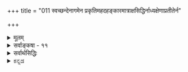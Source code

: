 +++
title = "011 स्वच्छन्देनागमेन प्रकृतिमहदहङ्कारमात्राक्षसिद्धिर्नाध्यक्षेणाप्रतीतेर्न"

+++
<details><summary>मूलम्</summary>

स्वच्छन्देनागमेन प्रकृतिमहदहङ्कारमात्राक्षसिद्धिर्नाध्यक्षेणाप्रतीतेर्न पुनरनुमया व्याप्तिलिङ्गाद्यसिद्धेः ।  
सत्त्वाद्युन्मेषभिन्नान्महत इह तथा स्यादहङ्कारभेदः प्राच्यादक्षाणि मात्राः प्रजनयति परो मध्यमस्तूभयार्थः ॥ ११ ॥
</details>

<details><summary>सर्वाङ्कषा - ११</summary>

I 

एवं द्रव्याद्रव्यविभागं प्रसाध्य, द्रव्यनिरूपणमुपचिक्रमिषुः प्रथमं प्रकृतिद्रव्ये प्रमाणजिज्ञासायाम् सांख्यास्तु 'सामान्यतस्तु दृष्टादतीन्द्रियाणां प्रतीतिरनुमानात्' इति अतीन्द्रियाणां सामान्यतोदृष्टानुमानात् प्रकृत्यादीनि साधयन्ति । सिद्धान्ते सामान्यतोदृष्टानुमानस्यानङ्गीकारात् श्रुत्यैवातीन्द्रियार्थसिद्धिमाहस्वच्छन्देनेत्यादिना । **स्वच्छन्देन** = **स्वतन्त्रेण** = परमुखनिरीक्षणव्यसनरहितेन । प्रत्यक्षादीनामपि संभावितदोषत्वेन कदाचित् संवादाद्यपेक्षा अनिवार्या । वेदानां तु तादृशदोषगन्धस्याप्यसंभवेन वैदिकानां त एव परं प्रमाणम् । वेदानां वैशिष्ट्यादिकं बुद्धिसरे भविष्यति । अतः तादृशेन **आगमेन** = वेदेन, प्रकृतिमहदहङ्कारमात्राक्षसिद्धिः । **प्रकृतिः** = त्रिगुणाश्रयद्रव्यम् । **महत्** = महत्तत्त्वम् । **अहङ्कारः** = अहङ्काराख्यं अभिमानकारणभूतं तत्त्वम् । **मात्राणि** = तन्मात्राणि शब्दस्पर्शरूपरसगन्धरूपाणि पञ्च । यद्यपि पञ्चानामपि तन्मात्राणां नाहङ्कारिकत्वं सिद्धान्ते । वक्ष्यत्येतदनुपदमेव; तथाप्यत्र केवलप्रमाणमात्रप्रदर्शनम्, सृष्टिक्रमस्तु वक्ष्यमाणरीत्यैव । **अक्षाणि** = पञ्चज्ञानेन्द्रियाणि, पञ्चकर्मेन्द्रियाणि, मनश्चेत्येकादशेन्द्रियाणि । एतेषां सिद्धिः आगमेनेत्यन्वयः । कुत एवमित्यत्राह - नाध्यक्षेणेत्यादि । **अध्यक्षम्** = प्रत्यक्षाख्यं प्रमाणम्, तेन न सिद्धिः । कुतः – **अप्रतीतेः** = तेषामतीन्द्रियत्वेन प्रत्यक्षेण प्रतीतेरभावात् । न **पुनरनुमया** =वाक्यालङ्कारे, अप्यर्थे वा पुनः । नाप्यनुमानेन, तेषां सर्वथातीन्द्रियत्वेन व्याप्तिग्रहणादीनामसंभवात् । तदिदमुक्तम् - व्याप्तीत्यादि । व्याप्तेः, लिङ्गस्य च असिद्धेः । आदिना दृष्टान्तस्य संग्रहः । अनन्तरं सृष्टिक्रमं प्रतिपादयतिसत्त्वादीत्यादिना । **इह** = सृष्टिप्रक्रियायाम्, **सत्त्वादीनाम्** = सत्त्वरजस्तमसां गुणानाम् **उन्मेषैः** = उद्भवैः, बहुवचनं कार्यबहुत्वाभिप्रायेण; भिन्नात् **महतः** = महत्तत्त्वात्, **तथा** = सात्त्विकराजसतामसरूपेण यथा महत्तत्त्वं त्रिविधम्, तथैव **अहङ्कारभेदः** = अहङ्कारतत्त्वस्यापि भेदः स्यात् । आद्यं प्रकृतितत्त्वम् अव्यक्तम्, प्रधानम्, 





[[26]]

[ भूतानां सृष्टौ विशेषः ] 

12. तत्राहङ्कारजन्यं भजति परिणतैः शब्दमात्रं नभस्त्वं 

तद्वत् तन्मात्रपूर्वास्तदुपरि मरुदग्न्यम्बुभूम्यः क्रमात् स्युः । 

त्रिगुणम् इत्यादिशब्दैः अभिधीयते । तस्मात् त्रयोविंशतितत्त्वानि व्यक्ततत्त्वानि क्रमशः भवन्ति । तेषु आद्यं व्यक्ततत्त्वम् ‘महत्’ इत्युच्यते । व्यक्ततत्त्वेषु अस्यैव इतरापेक्षया महत्त्वात् 'महत्' इत्युच्यते । इदमेव सांख्यैः बुद्धितत्त्वमित्युच्यते । एतत्तत्त्वं बुद्धिसरे भविष्यति । तस्मात् अहङ्काराख्यं तत्त्वम् उद्भवति । महतत्त्वस्यापि गुणत्रयवत्त्वात् सात्त्विकमहत्, राजसमहत्, तामसमहत् इति महत्तत्त्वं त्रिविधं भवति । यद्यपि त्रिष्वप्येतषु त्रयो गुणाः सन्त्येव; तथापि उद्भवाभिभववशात् तथा व्यवह्रियन्ते । सत्त्वस्योन्मेषे रजस्तमसोः अभिभवात् सात्त्विकमहत् भवति । एवमेव रजस उन्मेषे राजसमहत्, तमस उन्मषे तामसमहच्च भवति । 'रजस्तमश्चाभिभूय सत्त्वं भवति' इत्यादौ गीतायाम् ( 14-10 ) अस्य विस्तरो द्रष्टव्यः । एवं त्रिविधात् महतः, तथैव सात्त्विकराजसतामसभेदेन अहङ्कारोऽपि त्रिविधः । सात्त्विकाहङ्कारस्य 'वैकारिकः' इति, राजसस्य ' तैजसः' इति, तामसस्य 'भूतादिः' इति च संज्ञा । तेषु **प्राच्यात्** =आद्यात् सात्त्विकाहङ्कारात् **अक्षाणि** = इन्द्रियाणि पञ्चकर्मेन्द्रियाणि पञ्चज्ञानेन्द्रियाणि मनश्च इत्येकादशेन्द्रियाणि भवन्ति । एतेषां स्वरूपादिकं अग्रे भविष्यति । **परः** = तामसाहङ्कारः मात्राः तन्मात्राः प्रजनयति । 

**' तन्मात्राणि ' इति ।** = नपुंसकान्तोऽप्यस्ति शब्दः; मात्रतन्मात्रशब्दौ पारिभाषिकौ, पर्यायौ, द्रव्यवाचिनौ च ।  
अत एव ' तदेव तन्मात्रम्' इति न विग्रहः ।  
**मध्यमस्तु** = राजसाहङ्कारस्तु **उभयार्थः** = सात्त्विकतामसाहङ्कारयोः सहकारी, न कस्यापि जनकः । एतत्सूचनार्थमेव ' तु' शब्दः ॥ 

ननु पञ्चभूतव्यतिरिक्तानामेकोनविंशतितत्त्वाना आगमेनैव सिद्धिरिति कथनात्, पञ्चभूतानां प्रत्यक्षेणैव सिद्धिरित्युक्तमिव भवति । अत एवाग्रे 'प्रत्यक्षं व्योम' ( श्लो. 42 ) इत्याद्यप्युच्यते । परंतु तत्र पञ्चीकृतानां व्यष्टिरूपत्वात्प्रत्यक्षत्वमुपपद्यते। प्रकृत्यादयस्तु समष्टिरूपाः । तदन्तर्गतानां भूतानामपि समष्टिरूपत्वेन तेषां न प्रत्यक्षेण सिद्धिः । अतः कथमत्र निर्वाह इति चेत्, प्रकृतिमहदित्यादिकं भूतानामप्युपलक्षकम् । ततश्च समष्टिभूतानामपि श्रुत्यैव सिद्धिः । प्रत्यक्षत्वं तु व्यष्टीकृतस्याकाशस्योच्यत इति न विरोधः । अथवा अत्रोक्तास्सर्वेऽपि व्यष्ट्यन्तर्गता एव । व्यष्टावपि प्रकृत्यादयस्सन्त्येव । तेषां व्यष्टावप्यतीन्द्रियत्वात् श्रुत्यैव सिद्धः। भूतानां तु प्रत्यक्षेण सिद्धिरिति न विरोधः । नैतावता समष्टिसृष्टिरेव नास्तीत्यर्थः, श्रुतिसिद्धत्वात्तस्याः॥११॥
</details>

<details><summary>सर्वार्थसिद्धिः</summary>

एवं द्रव्याद्रव्ये सामान्यतः प्रसाध्य  
द्रव्येषु प्रथमोद्दिष्टं त्रिगुणम् आदौ परीक्ष्यते ।  

तत्र कश्चिदाह -  
धीमन्-निदर्शनतया प्रसिद्धस् सुर-गुरुर्  
लोकायतं शास्त्रम् आरभ्य  
पृथिव्य्-आदीनि चत्वार्य् एव तत्त्वान्य् आह ।+++(5)+++  
अधिकानि तु तावन्-मात्र-विभागोद्देशाद् अपोढानि,  
अतिरिक्त-चेतन-निषेधाच् चेति ।  
अत्र किं लोकायत-सूत्राणि स्वयं-प्रमाणतयोपादीयन्ते?  
तद्-उपस्थापकतया वा?  
नाद्यः; असम्मतेः,  
गुरूक्तेश् च विरोचनोपदेशवद् असुर-मोहनार्थत्वात् ।  
न द्वितीयः, उक्तेषु विवादाभावाद् अधिकानां निषेधस्य निष्प्रमाणकत्वात् ।  
अनुपलब्ध्या निषेध इति चेन् न; योग्यानुपलब्धेरभावादितरस्य निषेधकत्वायोगात् । उपलब्ध्या चेच्चतुर्णामुपादानमाकाशेन किमपराद्धम्? अस्ति ह्यासंसारं तदुपलम्भः । न चात्रास्पर्शत्वादिभिर्बाधः; अरूपत्वादिना वाय्वादेरपि निह्नवप्रसङ्गात् । शेषं च वक्ष्यामः । अथोपलम्भबलादस्त्वाकाशमपीति चेत्, तथैव भिन्नाभिन्नभवानुभूतार्थप्रतिसन्धाताऽप्यभ्युपगन्तव्यः । अस्तु तर्हि षड्धातुवादः अध्वर्युभिस्तथाऽध्ययनादिति चेत्तर्ह्युद्गातृभिश्चतुर्णामध्ययनाच्चतुर्धातुवादः स्यात् । अनुक्तमविरुद्धमन्यतो ग्राह्यमिति चेत्समानम्; भूयसां च प्राबल्यादुपबृंहणप्राचुर्याच्च । न चात्र मिथो विरोधान्निरर्थकार्थवादमात्रता, सम्यङ्न्यायानुग्रहमात्रेण बलाबलदृष्ट्या विरोधशान्तेः । केचित्तु प्रकृत्यादिशब्दैरदृष्टादिकं कथ्यत इत्याहुः । यथाऽऽहोदयनः- 'इत्येषा सहकारिशक्तिरसमा माया दुरुन्नीतितो मूलत्वात्प्रकृतिरित्यादि, तदेतदषष्ठु; नियतक्रमानुपूर्वप्रकृतिविकृतिपरम्परोपदेशात्, बाधाभावे भाक्तत्वायोगात्; अन्यथा सर्वत्र श्रुतहान्यश्रुतकल्पनाप्रसङ्गाच्च । तदेतत्सर्वमभिप्रेत्याह - स्वच्छन्देनेति ॥   
साधकबाधकप्रमाणाभावे विशिष्टार्थबोधनसामर्थ्यमागमस्य स्वाच्छन्द्यम् । आगम इह श्रुतिस्मृतीतिहासादिः । कारणदोषबाधकप्रत्ययविरहादस्मदाद्यतीन्द्रियविषयं शास्त्रमपि प्रत्यक्षवच्छ्रद्धेयमेव । अत आगमिकानामपि सद्भावनिश्चय इति सिद्धिशब्दाभिप्रायः । ननु प्रत्यक्षसिद्धं पृथिव्यादितत्त्वं, तच्च कार्यावस्थं प्रकृतिद्रव्यमेवेति ब्रूथ, तथा सति कारणावस्थमपि तदेवेति कथं तस्याप्रत्यक्षत्वम्? अश्रुतागमैरप्रतिसंहितव्याप्तिभिश्च बालादिभिरपि चक्षुरादिकरणानि व्यवह्रियन्ते । अतः कथं तेषामागमिकत्वम्? तत्राह - नाध्यक्षेणेति । प्रत्यक्षविरुद्धेयं प्रतिज्ञेत्यत्राह - अप्रतीतेरिति । नहि प्रकृत्याद्यवस्थस्य प्रत्यक्षतः प्रतीतिरस्ति । अवस्थादिभेदैरेकस्यैव प्रत्यक्षत्वाप्रत्यक्षत्वे बहुलं लोकदृष्टे । चक्षुरादिव्यवहाराश्च लौकिकानां तत्तदधिष्ठानमात्रविषयाः । मनसा जानामीत्युक्तिरपि धीविशेषविषया । अहमिति प्रत्यक्षं तु न महत्तत्त्वविषयमहंकारविषयं वा, प्रत्यगात्मन एवाहमिति भानात् । अध्यवसायादयोऽपि वस्तुत आत्मधर्माः; करणभेदायत्ततया तु त[त्त]द्वृत्तित्वोपचाराः । दृष्टेषु पृथिव्यादिष्वपि शास्त्रैकवेद्याः कतिकति न सन्त्याकाराः? किं पुनरन्येषु? अतो लोकोत्तीर्णाकारेण त्रिगुणस्य शास्त्रवेद्यत्वम् । एषां च तत्त्वानां तदवान्तरभेदानां च यथागमं यथादर्शनं च लक्षणं ग्राह्यम् । केषुचित्क्षीरगुडादिरसभेदवद्दुर्वचा अपि भेदास्त्वनुभवादिसिद्धा दुरपह्नवाः । ननु सांख्योक्तैरनुमानैः प्रधानादिसिद्धिः स्यादित्यत्राह - न पुनरनुमयेति । न त्वनुमानैरित्यर्थः । तत्र हेतुः - व्याप्तिलिङ्गाद्यसिद्धेः - यथासंभवं व्याप्तिलिङ्गपक्षदृष्टान्तानामसिद्धेरित्यर्थः । तथा हि - यत्तावदुक्तं कारणगुणात्मकत्वात्कार्यस्याव्यक्तमपि सिद्धमिति, अयमर्थः - यत्कार्यं तत्कारणगुणात्मकं यथा तन्त्वादिगुणात्मकं पटादि । तथा महदादिकार्यजातमपि सुखदुःखमोहात्मकतया स्वकारणगतसुखदुःखाद्यात्मकं भवति । अतस्तत्कारणं सुखदुःखाद्यात्मकं प्रधानमिति । तत्र पटादेः किमिदं कारणगुणात्मकत्वम्? किं कारणगुणतादात्म्यमुत कारणं प्रति गुणभूतत्वम्? अथाप्रधानत्वम्? कारणगुणैर्गुणित्वं वा? तत्सजातीयगुणवत्त्वं वा? अन्यद्वा किंचित्? नाद्यः, असिद्धेः । न खलु तन्त्वादिगुणैः शौक्ल्यादिभिः पटस्य तादात्म्यं दृष्टं, तथा सति गुणवत्तन्तुनिष्पत्तिमात्रेण पटनिष्पत्तिप्रसङ्गात् । न चायमिष्टः प्रसङ्गः; अभिव्यक्तिवादादेरपाकरिष्यमाणत्वात् । अत एव न द्रव्यस्य गुणतादात्म्यम्; शुक्लः पट इति च न पर्यायः । न द्वितीयः, अदृष्टेरेव । तन्तुसमवेतत्वात्पटस्य तन्तुगुणत्वोक्तिरिति चेन्न; अवयविसमवाययोस्त्वयाऽप्यनभ्युपगमात् । पटस्य तन्तुनिष्ठत्वमुपलब्धमिति चेत्, किमतः? कार्यावस्थानां कारणद्रव्यवर्तित्वमात्रसाधनापत्तेः । तथा च न कारणावस्थस्य सुखद्यात्मकत्वसिद्धिः । कारणमात्रं तु सिद्धत्वान्न साध्यम् । तृतीयेऽपि किमिदं कार्यस्य कारणं प्रत्यप्रधानत्वम्? तत्कार्यत्वमिति चेन्न; सिद्धसाधनात्, साध्याविशेषाच्च । न ह्यकारणेन किंचित्कार्यमिच्छामः । कारणसहकारित्वादिसाधनेऽपि न विवक्षितसिद्धिः । न चतुर्थः, अवयविवादे तन्तुपटोदाहरणायोगात् । तत्र हि तन्तुगुणैः पटगुणा जन्याः । द्रव्यनित्यत्ववादे सिद्धसाधनात्; कार्यावस्थस्य कारणावस्थानियतगुणसाधने विरोधात् । पञ्चमस्तु विलक्षणमहत्त्वाद्यधिकरणत्वान्निरस्तः । सजातीयगुणसद्भावमात्रे साध्ये सिद्धसाधनात्, सर्वगुणासजातीयत्वसाधने कार्यकारणयोरविशेषप्रसङ्गात् । मृत्सुवर्णादिवत्कार्यविशेषव्यवस्थापककारणस्वभावसाजात्यविवक्षायां गोमयमाक्षिकाद्यारब्धवृश्चिकादिषु व्यभिचारात् । तदभिप्रायं च सूत्रं दृश्यते त्विति । नापि षष्ठः, तस्य त्वद्बुद्धिमात्रारूढस्यादूष्यत्वात् । लोकदृष्टस्य तु कस्यचिदुक्तोत्तरप्रायत्वात् । अतः कर्मणां स्वविषयस्वरूपफलप्रदत्वानुमानवत्कार्याणां स्वगुणसरूपगुणकारणत्वानुमानमप्यनैकान्त्यदुःस्थमिति । ये च भेदानां परिमाणादित्यादिना हेतव उक्तास्तत्र तावद्यत्परिमितं तत्सकारणकमित्यत्र न व्याप्तिर्जीवाणुत्वनित्यत्वयोस्साधयिष्यमाणत्वात् । महदादीनां स्वरूपमनुमानसिद्धं वा पक्षीक्रियते? आगमसिद्धं वा? नाद्यः, तल्लिङ्गासिद्धेः । ननु चिच्छक्तेरेव स्वतो विषयप्रवणतायामनिर्मोक्षप्रसङ्गात् अस्ति किंचिद्द्वारम्; तत्तु न चक्षुरादिमात्रं, तदुपरमेऽपि सङ्कल्पाद्युत्पत्तेः । नापि मनोमात्रविश्रमः, तत्प्रशान्तावपि स्वप्ने मनुष्यस्य स्वात्मनि व्याघ्राद्यभिमानात् । नाप्यहङ्कारे पर्यवसानं, तद्विरामे सुषुप्तौ प्रश्वासनिश्वासहेतुभूतप्रयत्नाधारस्य महतस्सिद्धेः । न च तदवधिस्तत्त्वपङ्क्तिः, तस्यापि परिमितत्वेन कार्यत्वात्; तत्कारणं त्वव्यक्तं न परिमितमित्यत्र प्रमाणमस्ति । तत्कल्पनायां त्वनवस्थापातः, अतोऽव्यक्तमपरिमितमादिकारणमिति वृत्तिभेदसिद्धैर्महदादिभिरव्यक्तानुमानं स्यात् । तदेतत्कथामात्रम् । स्वतस्सर्वग्रहणयोग्याऽपि हि पुंसां चिच्छक्तिस्संसारावस्थायां कर्मणा संकुचन्ती कर्मोत्पन्नैरेव द्वारैर्यथाकर्म प्रसरतीति तु त्रय्यन्तवृद्धाः । नापि सङ्कल्पादिभिर्मनःकॢप्तिः, संस्कारप्रनाड्याऽपि तदुपपत्तेः । अन्यथा मनसाऽपि तदुत्पादनायोगात् । करणस्य च द्रव्यत्वं नावश्यापेक्षितम् । न च स्वप्ने व्याघ्राद्यभिमानादहङ्कारकॢप्तिः, मनसैव तादृशसंस्कारसध्रीचा तदुपपत्तेः । निश्वासादिहेतुभूतप्रयत्नाधारतया महत्कॢप्तिरप्ययुक्ता । अदृष्टवशादेव बाह्यस्येवान्तरस्यापि मरुतः स्पन्दनोपपत्तेः । न चादृष्टस्यापि महत्तत्त्वाश्रयत्वमितःपूर्वं सिद्धम् । यदा चेश्वरप्रयत्नाधीनत्वमुच्छ्वासादेस्सेत्स्यति, तदा क्षेत्रज्ञस्यापि न जीवनपूर्वकः प्रयत्नः कल्प्यः । किमुत कस्यचिदचिद्द्रव्यस्य? परिमितत्वं तु महतः कुतस्त्यम्? अन्तर्देहमेव तत्प्रवृत्त्युपलम्भादिति चेन्न; त्वत्पक्षे विभोरप्यात्मनः शरीरावच्छिन्नप्रदेश एव व्यापारावेशवद्विभोरपि महतस्सहकारिविशेषसामर्थ्यात् क्वाचित्कप्रवृत्तिसंभवात् । न च वृत्तिभेदमात्रादन्तःकरणभेदकॢप्तिर्युक्ता । "कामस्सङ्कल्प" इत्यादिना मनस्येव बहुविधवृत्तिश्रुतेः । कामादीनां मनस्सामानाधिकरण्यम् "आयुर्घृतमितिवद्भाक्तम्"; महतश्च त्वया मिथो विरुद्धभावाष्टकसुखदुःखाद्याश्रयत्वस्वीकारात् । बाह्येन्द्रियमनोहङ्काराणामालोचनादिवृत्तिभेदाश्रयणमप्ययुक्तम्, महत एव सहकारिभेदात् सर्ववृत्त्यविरोधात् । अत एव शास्त्रतो महदादितत्त्वसिद्धावपि तेषां पृथक्करणत्वं वृत्त्याश्रयत्वं वा न कल्प्यम् । एवं चक्षुरादिष्वालोचनोक्तिरपि नेया । न द्वितीयः, महदादीनामागमतस्सिध्यतां साक्षात्परम्परया वा प्रधानजन्यत्वसिद्धेः, अनुमातव्याभावात् ।   
एकप्रमाणवेद्यत्वे कार्यकारणयोर्मिथः । बोध्यबोधकते न स्तः सहदृष्टाग्निधूमवत् ॥  
विप्रतिपन्नं प्रत्यनुमानं सार्थकमिति चेन्न; महदादीनभ्युपेत्यानभ्युपेत्य वा तेष्वव्यक्तकारणकत्वविप्रतिपत्त्ययोगात् । यदप्याहुः कार्याणां स्वाधिकपरिमाणादुत्पत्तिर्नियतेति, तदप्यसत्; वस्त्रादिषु वैपरीत्यदृष्टेः । अव्यक्तस्य च परिच्छिन्नत्वं "तमसः परस्तान्मृत्युं भिनत्ति" इत्यादिशास्त्रशतसिद्धम् । व्याप्तिवचनं तदनन्तमसंख्यातप्रमाणं चेत्यादिकमपि विभुत्वमन्तरेणापि स्यात् । घटादीनामपि स्वन्यूनपरिमाणैः पिण्डाद्यवयवैरेवोत्पत्तिरिति समन्वयश्च कुत्र? केषाम्? कीदृशः? सुखादिरूपेषु कार्येषु सत्त्वादीनां समनुगतिरिति चेत्, किमतः? न हि यद्येष्वनुगतं तत्तेषां कारणमिति नियमः, शौक्ल्यगोत्वादेरनेकानुगतस्य तत्कारणत्वाभावात् । अन्यथा व्यक्ताव्यक्तसाधारणधर्माणां तदुभयकारणत्वप्रसङ्गात् । तथा च तत्त्वाधिक्यप्रसङ्गः । एतेन विगीतं स्वानुगतकारणकं कार्यत्वाद्धटशरावादिवदित्यपि निरस्तम् । घटादिष्वनुगतस्य मृत्त्वस्य तत्कारणत्वासिद्धेः, मृद्द्रव्यस्य तु घटाद्यात्मना विभक्तस्याविभक्तस्य वा तेष्वनुगतत्वादृष्टेः । यदप्येकरूपान्वितत्वादेकोपादानत्वमिच्छन्ति, तदपि स्वपरमतनिर्धूतम्, सर्वथा सारूप्ये हेतौ तत्त्वभेदभङ्गप्रसङ्गात्; यथाकथंचित्सारूप्ये तु व्यभिचारात्, साक्षादेकोपादानत्वसाधने सृष्टिक्रमादिशैथिल्यं स्यात् । मृत्तन्त्वाद्युपादानभेदश्च निह्नूयते । परम्परयेति तु मृद्धटादिनिदर्शनविरुद्धम् । नित्येषु च पुरुषेषु साक्षित्वादयो धर्मास्साधारणा युष्माभिरेव पठ्यन्ते, नतु तेषां हेतव इष्टाः । व्यक्ताव्यक्तयोश्च "त्रिगुणमविवेकि" इत्यादिसाधर्म्यपाठादेकोपादानत्वप्रसङ्गः । कार्यत्वे सतीति विशेषणेऽपि मृत्पिण्डद्वयारब्धघटादिभिर्गोमयादिनानोपादानवृश्चिकादिभिश्चानैकान्त्यम् । [बह्वा]तन्त्वारब्धपटादिभिश्च तेषामपि पक्षीकरणे दृष्टान्तासिद्धिः । [अविदित]व्यतिरेकिहेतुविवक्षायामपि न दृष्टः कारणभेदोऽपह्नोतुं शक्यः । नापि कारणान्तरमेकं विधातुं, दृष्टैरेव हेतुभिरदृष्टघटितैः कार्याणां चरितार्थत्वात् । न च शास्त्रमन्तरेण जगतस्सत्त्वादिगुणसमन्वयसिद्धिः, येन तन्मयं कारणमुन्नीयेत । ननु सुख्यामि दुःख्यामि मुह्यामीति स्वानुभवसिद्धास्तावत्सुखादयः, ते च कार्यभूताः स्वानुरूपं कारणमाक्षिपन्ति । तथातथा तेषुतेषु विषयेषु कालभेदेन पुरुषभेदेन च प्रीत्यप्रीतिविषादजनकत्वं दृष्टम्, तदपि तत्तद्गतविचित्रगुणविशेषहेतुकं युक्तमिति । तन्न; संप्रतिपन्नदृष्टादृष्टहेतुशक्त्यैव सर्वोपपत्तौ तदतिरिक्तत्रैगुण्यकॢप्त्ययोगात् । गुणानां कार्यैकनिरूपणीयत्वभाषणमपि शास्त्रोपज्ञम् । अन्यथा त्रैगुण्योन्मेषभेदस्याप्यतिरिक्तनिर्वाहकत्रैविध्यकॢप्तावनवस्थाप्रसङ्गात् । सामग्र्यनवस्था तु सिद्धा न क्वापि दोषाय, प्रत्युत गुणायेति सर्वैरेष्टव्या । गुणत्रयात्मकं च कारणमिच्छतस्ते विश्वस्यैकोपादानत्वं दुर्वचम् । ननु साम्यावस्थानां सत्त्वरजस्तमसां सङ्घातः प्रकृतिः; अतः कारणैकत्वं स्यात् । तन्न, चित्रपटारम्भकशुक्लकृष्णरक्ततन्तुसङ्घातन्यायेन सूक्ष्मदृष्टौ कार्याणां यथास्वं कारणभेदस्यैवाङ्गीकारात् । ततश्च भेदानां भिन्नत्वे सति विका(र)रित्वादभिन्नहेतुकत्वकॢप्तिश्च निरस्ता; सत्त्वादीनां भिन्नत्वाद्विकारित्वाच्च । अथ तत्त्वाभिन्नकारणान्तरकॢप्तिः, तथा सति स्वाभीष्टतत्त्वसंख्याविरोधः; सत्त्वादिद्रव्यभेदाभ्युपगमाच्च । "शक्तितः प्रवृत्तेश्च" इत्येतदपि मन्दम् । यदि कारणशक्तितः कार्यं प्रवर्तते कथमव्यक्तसिद्धिः? ननु कारणशक्तिर्नाम सत्कार्यपक्षे न कार्यस्याव्यक्तत्वादन्या । यथा हि तिले तैलस्य । अतस्सर्वकार्योपादानव्यक्तसिद्धिरिति । मैवम्, यदि तैलाश्रयतिलवदव्यक्तावस्थाश्रयस्वीकारः, तदा पूर्ववत्स्वेष्टतत्त्वसंख्याविरोधः । अथ न, विषमस्तिलदृष्टान्तः । नोदाहरणमादर्तव्यम्; क्षीराद्दधिवत्सूक्ष्मावस्थात्स्वस्मादेव जगदुत्पत्स्यत इति । तथाऽपि संप्रतिपन्नावधिस्तत्त्वपङ्क्तिरस्तु । यद्वा तदपि सूक्ष्म सूक्ष्मान्तरादिति कथं तत्त्वेयत्ता? एतेन सांख्यानां सूक्ष्मशरीरकॢप्तिश्च निरस्ता । यदाहुः - पूर्वोत्पन्नमव्यक्तमित्यादिना, तन्न; नह्यत्र लिङ्गशब्दोक्तसूक्ष्मशरीरसद्भावे प्रमाणमिति स्थूलवत्प्रत्यक्षम्, कैश्चिदप्यनुपलम्भात् । विभोरात्मनस्स्वर्गादिगत्युपदेशान्यथानुपपत्त्या तत्कॢप्तिरिति चेन्न; तत्कॢप्तावपि युष्मन्मते तद्गतेरात्मन्युपचारात् । ततो वरमदृष्टशक्त्या तत्रतत्र देहोत्पत्तिमात्रेण तत्तद्देशगत्युपचारः । ननु स्थूलदेहद्वयान्तरालवर्ती क्षेत्रज्ञस्तत्कालीनदेहवान्, क्षेत्रज्ञत्वात्; यस्तथा स तथा यथा कालान्तरवर्तोत्यनुमीयेत । मैवम्; विपक्षे बाधकाभावात्; गत्युपदेशानुपपत्तेः परिहृतत्वात् । अशरीरत्वे मुक्तत्वप्रसङ्ग इति चेन्न; प्रलयवदविरोधात् । तत्रापि सूक्ष्माचिद्विशिष्ट एव पुरुष इति चेन्न; अत्रापि तावन्मात्रसाधने सिद्धसाधनात् ।  
आगमस्तु गत्यवस्थायां पूर्वशरीराकृष्टसूक्ष्मावयवसङ्घातमात्रेणापि गतार्थः । "सूक्ष्मं प्रमाणतश्च तथोपलब्धेः" इति सूत्रमपि तावन्मात्रविषयम् । पुर्यष्टकशरीरोक्तिश्च न शरीरान्तर्वर्तिसूक्ष्मदेहसद्भावपरा । "कारणकार्यविभागादविभागादिति हेतुश्च महदादिपक्षसिद्ध्यसिद्धिविकल्पेन निरस्तः । किंच कार्याणां सतां क्वचित्कारणे विभागाविभागौ नियताविति कृत्वा विचित्रस्य कार्यवर्गस्य विभागाविभागस्थानतया प्रधानं सिषाधयिषितम् । न त्वेवं नियमः; यथा मृदादिषु घटादीनामेतौ दृष्टौ न तथा तन्त्वादिषु पटादीनाम् । न हि तन्त्वेकदेशात्मकः पटः येन घटादिन्यायः स्यात् । एकस्मादनेकोत्पत्तिनियमश्चानेन भग्नः, त्वयाऽपि संहतेस्सत्त्वादिभिर्जगदारम्भोक्तेश्च । यत्र कार्याणां विभागाविभागदृष्टिः न तत्र सर्वत्रोपादानत्वम्, निमित्तेऽपि क्वचित्तद्दृष्टेः अरणेरिवारणेयस्य । न हि काष्ठे पार्थिवांशो वह्नेरुपादानम् । न च वह्न्यंशो धूमस्य । एवं सति नाव्यक्तस्यैव सिद्धिः । विश्वनिमित्तस्यापि कस्यचिदेवमनुमातुं शक्यत्वात्, तस्य च विजातीयस्यापि संभवात् । किंच यथा मृदवयवसङ्घाते घटादेरविभागादिः, तथा पार्थिवाद्यणुसङ्घाते तत्तद्भूतभौतिकानां स किं न स्यात्? ततश्च का कथा तदतिरिक्ततत्त्वकल्पनायाम् । कृत्स्नैकदेशसंयोगानुपपत्त्याऽणुसङ्घातस्य कारणत्वकॢप्तिरयुक्तेति चेन्न; सत्त्वादिविभुद्रव्यसङ्घातस्यापि तत्रैव संयोगविकल्पावतारात् । अणूनां मिथः कार्त्स्न्येन संयोगे पृथुकार्यानुपपत्तिस्स्यात्, न तु विभूनामिति चेन्न; तेषामपि मिथः कार्त्स्न्येन संयुक्तानां स्वापेक्षयाऽल्पपरिमाणबहुकार्योत्पत्तौ प्रतिकार्यं कारणस्य कृत्स्नैकदेशवियोगविकल्पे कार्यान्तराणामनुत्पत्तिर्वा कारणस्य सावयवत्वं वा स्यादिति चर्चा स्यात् । श्रौते तूपादाने "श्रुतेस्तु शब्दमूलत्वात्" इति समाधानं सूत्रितम् । अपि च क्षीरदधिरुचकस्वस्तिकादिन्यायेन स्वस्यैव पूर्वावस्थाविशेषवतस्स्वोपादानत्वे सिद्धे किमन्यत्र कुत्रचिदविभागादिगवेषणया? घटादयोऽपि मृत्पिण्डादिषु तत्तदंशैरेवोपादीयन्ते न तु पिण्डादिभिः । कूर्मावयवदृष्टान्तश्चात्र मन्दः, तत्र ह्याकुञ्चनप्रसारणाभ्यामवयवान्तरावृतानावृतत्वसिद्ध्या भवत्यव्यक्तव्यक्तावस्थाभेदः, न तूपादानोपादेयभावात् । न च तत्र कस्यचिदवयवनाशोत्पत्तिव्यवहारः । अतो न कथंचिदप्यनुमानादव्यक्तादिसिद्धिः ।  
आगमेन विना सिद्धिस्तन्मात्राणां च दुर्वचा । उद्भवानुद्भवाद्यैस्तु लोके सूक्ष्मादिकल्पना ॥  
अक्षेषु वचनादीनामनुपहतैस्सहकारिमद्भिस्तदवयवविशेषैरेवोपपत्तौ न तावत्कर्मेन्द्रियकॢप्तिः; रूपादिज्ञानादीनां च तत्तदधिष्ठानभेदैरेव तदनुगुणदशाविशेषितैस्संभवात्; तदतिरिक्तकल्पनेऽपि काणादादिकल्पितन्यायेन स्मृतिविशेषनुगृहीतेन भौतिकोपपत्तेराहङ्कारिकेन्द्रियसिद्धिरनागमतो न भवति ।  
कल्पनागौरवभयात्कलाकाष्ठाद्यकल्पयन् । अविशेषात्प्रधानादिकल्पनामप्यपास्य तु ॥  
षड्विंशत्तत्त्ववादश्च यदि युक्त्या समर्थ्यते । सांख्यवत्प्रतिवक्तव्यो न विस्रम्भस्तदागमे ॥  
तं षड्विंशकमित्याहुस्सप्तविंशमथापरे । इत्यत्र न विरोधस्स्याच्छ्रुतिमात्रानुसारतः ॥  
एवमागमिकेषु महदादिषु कालभेदनियतविकारभेदाधीनं विशेषमाह - सत्त्वादीति । गुणत्रयाश्रयात्प्रधानात्सत्त्वादिगुणोन्मेषभेदेन सात्त्विको राजसस्तामसश्चेति त्रिधा महानुत्पद्यते । त्रिभ्यश्च महद्भ्यस्तथैव त्रिविधोऽहङ्कारः । तत्र प्राच्यादेकादशेन्द्रियाणि । परस्तु भूतादिसंज्ञस्तन्मात्राः क्रमाज्जनयति । मध्यमस्तैजसाख्यः पूर्वापरयोरनुग्राहकतया तदुभयसाध्यसृष्टिद्वयार्थः । तुशब्दो मतान्तराद्व्यवच्छिनत्ति । कल्पितं हि कैश्चित्तन्त्रान्तरनिष्ठैः कर्मेन्द्रियाणां प्रवृत्तिशीलतया राजसाहङ्कारजन्यत्वम्; तच्चायुक्तं शब्दैकगम्येऽर्थे युक्तिभिरन्यथाकरणायोगात् ॥ ११ ॥   
इति प्रकृतिमहदाद्यागमिकतासृष्टिप्रकारौ ॥
</details>

<details><summary>ಕನ್ನಡ</summary>

हीगॆ द्रव्य -अद्रव्यवॆम्ब वर्गिकरणवन्नु समर्थिसि, आचार्यरु मुन्दॆ आरुविध द्रव्यगळल्लि मॊदलनॆयदाद प्रकृतिद्रव्यवन्नु निरूपि सुत्तारॆ. स्वच्छ नेन आगमेन प्रकृतिमहदहङ्कारमात्राक्षसिद्दि-- मत्तॊन्दु प्रमाणद अपेक्षॆयिल्लदवेददिन्दले प्रकृति, महत्, अह कार, ११ इन्द्रिगळु, ५ तन्मात्रगळु ऎम्ब १९ तत्त्वगळ सिद्धियु आगुत्तदॆ. अप्रतीतेः अध्यक्षण नइवुगळॆल्लवू अतीन्द्रिय पदार्थगळाद्दरिन्द प्रत्यक्षदिन्द इवु सिद्धिसुवुदिल्ल. व्याप्तिलिबा दसिद्दे अनुमया 

पुनः न 

हेतुज्ञान व्याप्तिज्ञान मुन्तादवुगळ प्रसक्तियिल्लद्दरिन्द अनुमानदिन्दलन्तू साध्यवे इल्ल. इवुगळिगॆ श्रुतिये प्रमाण. 

साङ्ख्यरु प्रकृति मुन्ताद तत्त्वगळन्नु अनुमानप्रमाणदिन्द साधि सुवरु. अत्यन्त अतीन्द्रियवाद वस्तुगळल्लि अनुमान प्रवृत्तिसलु साध्यविल्ल ऎम्बुदु वेदान्तिगळ निलुवु. इवरिगॆ श्रुतिये परम प्रमाण. 

इह साद्यषभिन्नाळ्‌ महतः तथा अहपारभेदः स्यात्. इदरल्लि सारजस्तमोगुणगळ एरिकॆय कारण महत्तत्त 

16 



[श्लोक 12 

साद्युन्मषभिन्नात्महत इह तथा स्यादहजार भेदः प्राच्यादकाणिमात्रा प्रजनयतिपरोमध्यमस्तभयार्थः॥ 

[पञ्चभूतादित सृष्टि क्रम] 

-12- 

ताहजार जन्यं भजति परिणतैः शब्द मात्रं नभस्य तद्वत्तन्मात्रपूर्वास्तदुपरि मरुदन्नु भूम्यः क्रमातु! सात्विक,राजस, तामसवॆन्दु मूरुविधवागिरुवन्तॆ महत्त्वदिन्द हुट्टिद अहङ्कार तत्त्ववू सह सात्विक,राजस, तामसवॆन्दु मूरुविधवागुवुदु. प्राच्यात् अक्षाणि - मॊदलनॆयदाद सात्विकाहङ्कारदिन्द फ्राण रसन,चक्षुस्,त्वक्त्रवॆम्ब ऐदु ज्ञानेन्द्रियगळु ; वाक्,पाणि, पाद,पायु,उपस्थवॆम्ब ऐदु कर्मेन्द्रियगळु मनस्सु ऎन्दु ऒट्टु ११ इन्द्रियगळु हुट्टुत्तवॆ. परः मात्राः प्रजनयति कॊनॆयदाद तामसाहङ्कारवु शब्द, स्पर्श, रूपरसगन्धवॆम्बिवुगळ ५ तन्मात्रॆगळन्नु हुट्टिसुत्तदॆ. मध्यमस्तु उभयार्थ-नडुविन राजसाहङ्कारवन्तु अ ऎरडक्कू सहायकवागिरुत्तदॆ. उळिद तत्त्वगळ सृष्टियन्नु मुन्दिन श्लोकदल्लि हेळलागिदॆ॥ ११ I 

</details>
